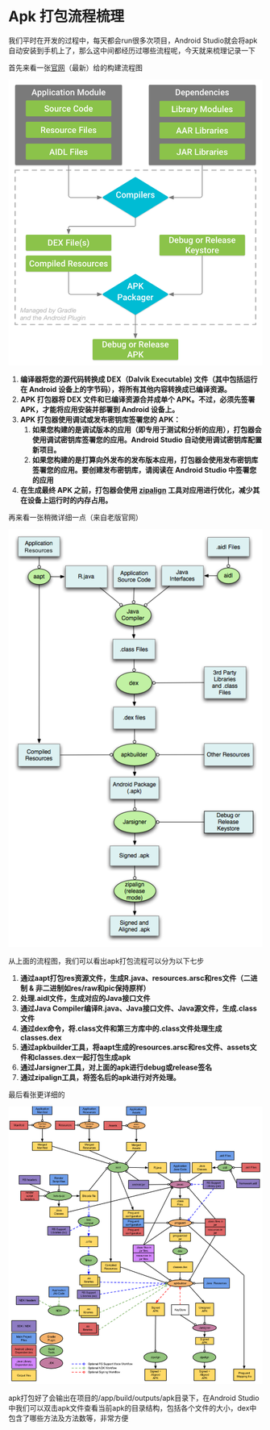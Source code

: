 # Apk 打包流程梳理

我们平时在开发的过程中，每天都会run很多次项目，Android Studio就会将apk自动安装到手机上了，那么这中间都经历过哪些流程呢，今天就来梳理记录一下

首先来看一张[官网](https://link.juejin.im/?target=https%3A%2F%2Fdeveloper.android.com%2Fstudio%2Fbuild%2Findex.html%3Fhl%3Dzh-cn%23build-process)（最新）给的构建流程图

![apk打包1](image/apk打包1.png)

1. **编译器将您的源代码转换成 DEX（Dalvik Executable) 文件（其中包括运行在 Android 设备上的字节码），将所有其他内容转换成已编译资源。**
2. **APK 打包器将 DEX 文件和已编译资源合并成单个 APK。不过，必须先签署 APK，才能将应用安装并部署到 Android 设备上。**
3. **APK 打包器使用调试或发布密钥库签署您的 APK：**
   1. **如果您构建的是调试版本的应用（即专用于测试和分析的应用），打包器会使用调试密钥库签署您的应用。Android Studio 自动使用调试密钥库配置新项目。**
   2. **如果您构建的是打算向外发布的发布版本应用，打包器会使用发布密钥库签署您的应用。要创建发布密钥库，请阅读在 Android Studio 中签署您的应用**
4. **在生成最终 APK 之前，打包器会使用 [zipalign](https://link.juejin.im/?target=https%3A%2F%2Fdeveloper.android.com%2Fstudio%2Fcommand-line%2Fzipalign.html%3Fhl%3Dzh-cn) 工具对应用进行优化，减少其在设备上运行时的内存占用。**

再来看一张稍微详细一点（来自老版官网）

![apk打包2](image/apk打包2.png)

从上面的流程图，我们可以看出apk打包流程可以分为以下七步

1. **通过aapt打包res资源文件，生成R.java、resources.arsc和res文件（二进制 & 非二进制如res/raw和pic保持原样）**
2. **处理.aidl文件，生成对应的Java接口文件**
3. **通过Java Compiler编译R.java、Java接口文件、Java源文件，生成.class文件**
4. **通过dex命令，将.class文件和第三方库中的.class文件处理生成classes.dex**
5. **通过apkbuilder工具，将aapt生成的resources.arsc和res文件、assets文件和classes.dex一起打包生成apk**
6. **通过Jarsigner工具，对上面的apk进行debug或release签名**
7. **通过zipalign工具，将签名后的apk进行对齐处理。**

最后看张更详细的

![apk打包3](image/apk打包3.png)

apk打包好了会输出在项目的/app/build/outputs/apk目录下，在Android Studio中我们可以双击apk文件查看当前apk的目录结构，包括各个文件的大小，dex中包含了哪些方法及方法数等，非常方便